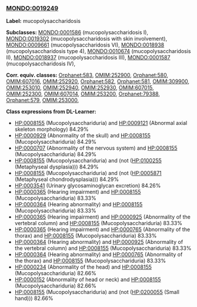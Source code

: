 
### [MONDO:0019249](http://purl.obolibrary.org/obo/MONDO_0019249)
**Label:** mucopolysaccharidosis

**Subclasses:** [MONDO:0001586](http://purl.obolibrary.org/obo/MONDO_0001586) (mucopolysaccharidosis I), [MONDO:0019302](http://purl.obolibrary.org/obo/MONDO_0019302) (mucopolysaccharidosis with skin involvement), [MONDO:0009661](http://purl.obolibrary.org/obo/MONDO_0009661) (mucopolysaccharidosis VI), [MONDO:0018938](http://purl.obolibrary.org/obo/MONDO_0018938) (mucopolysaccharidosis type 4), [MONDO:0010674](http://purl.obolibrary.org/obo/MONDO_0010674) (mucopolysaccharidosis II), [MONDO:0018937](http://purl.obolibrary.org/obo/MONDO_0018937) (mucopolysaccharidosis III), [MONDO:0001587](http://purl.obolibrary.org/obo/MONDO_0001587) (mucopolysaccharidosis IV), 

**Corr. equiv. classes:** [Orphanet:583](http://www.orpha.net/ORDO/Orphanet_583), [OMIM:252900](http://purl.obolibrary.org/obo/OMIM_252900), [Orphanet:580](http://www.orpha.net/ORDO/Orphanet_580), [OMIM:607016](http://purl.obolibrary.org/obo/OMIM_607016), [OMIM:252920](http://purl.obolibrary.org/obo/OMIM_252920), [Orphanet:582](http://www.orpha.net/ORDO/Orphanet_582), [Orphanet:581](http://www.orpha.net/ORDO/Orphanet_581), [OMIM:309900](http://purl.obolibrary.org/obo/OMIM_309900), [OMIM:253010](http://purl.obolibrary.org/obo/OMIM_253010), [OMIM:252940](http://purl.obolibrary.org/obo/OMIM_252940), [OMIM:252930](http://purl.obolibrary.org/obo/OMIM_252930), [OMIM:607015](http://purl.obolibrary.org/obo/OMIM_607015), [OMIM:252300](http://purl.obolibrary.org/obo/OMIM_252300), [OMIM:607014](http://purl.obolibrary.org/obo/OMIM_607014), [OMIM:253200](http://purl.obolibrary.org/obo/OMIM_253200), [Orphanet:79388](http://www.orpha.net/ORDO/Orphanet_79388), [Orphanet:579](http://www.orpha.net/ORDO/Orphanet_579), [OMIM:253000](http://purl.obolibrary.org/obo/OMIM_253000), 

**Class expressions from DL-Learner:**

- [HP:0008155](http://purl.obolibrary.org/obo/HP_0008155) (Mucopolysacchariduria) and [HP:0009121](http://purl.obolibrary.org/obo/HP_0009121) (Abnormal axial skeleton morphology) 84.29%
- [HP:0000929](http://purl.obolibrary.org/obo/HP_0000929) (Abnormality of the skull) and [HP:0008155](http://purl.obolibrary.org/obo/HP_0008155) (Mucopolysacchariduria) 84.29%
- [HP:0000707](http://purl.obolibrary.org/obo/HP_0000707) (Abnormality of the nervous system) and [HP:0008155](http://purl.obolibrary.org/obo/HP_0008155) (Mucopolysacchariduria) 84.29%
- [HP:0008155](http://purl.obolibrary.org/obo/HP_0008155) (Mucopolysacchariduria) and (not ([HP:0100255](http://purl.obolibrary.org/obo/HP_0100255) (Metaphyseal dysplasia))) 84.29%
- [HP:0008155](http://purl.obolibrary.org/obo/HP_0008155) (Mucopolysacchariduria) and (not ([HP:0005871](http://purl.obolibrary.org/obo/HP_0005871) (Metaphyseal chondrodysplasia))) 84.29%
- [HP:0003541](http://purl.obolibrary.org/obo/HP_0003541) (Urinary glycosaminoglycan excretion) 84.26%
- [HP:0000365](http://purl.obolibrary.org/obo/HP_0000365) (Hearing impairment) and [HP:0008155](http://purl.obolibrary.org/obo/HP_0008155) (Mucopolysacchariduria) 83.33%
- [HP:0000364](http://purl.obolibrary.org/obo/HP_0000364) (Hearing abnormality) and [HP:0008155](http://purl.obolibrary.org/obo/HP_0008155) (Mucopolysacchariduria) 83.33%
- [HP:0000365](http://purl.obolibrary.org/obo/HP_0000365) (Hearing impairment) and [HP:0000925](http://purl.obolibrary.org/obo/HP_0000925) (Abnormality of the vertebral column) and [HP:0008155](http://purl.obolibrary.org/obo/HP_0008155) (Mucopolysacchariduria) 83.33%
- [HP:0000365](http://purl.obolibrary.org/obo/HP_0000365) (Hearing impairment) and [HP:0000765](http://purl.obolibrary.org/obo/HP_0000765) (Abnormality of the thorax) and [HP:0008155](http://purl.obolibrary.org/obo/HP_0008155) (Mucopolysacchariduria) 83.33%
- [HP:0000364](http://purl.obolibrary.org/obo/HP_0000364) (Hearing abnormality) and [HP:0000925](http://purl.obolibrary.org/obo/HP_0000925) (Abnormality of the vertebral column) and [HP:0008155](http://purl.obolibrary.org/obo/HP_0008155) (Mucopolysacchariduria) 83.33%
- [HP:0000364](http://purl.obolibrary.org/obo/HP_0000364) (Hearing abnormality) and [HP:0000765](http://purl.obolibrary.org/obo/HP_0000765) (Abnormality of the thorax) and [HP:0008155](http://purl.obolibrary.org/obo/HP_0008155) (Mucopolysacchariduria) 83.33%
- [HP:0000234](http://purl.obolibrary.org/obo/HP_0000234) (Abnormality of the head) and [HP:0008155](http://purl.obolibrary.org/obo/HP_0008155) (Mucopolysacchariduria) 82.66%
- [HP:0000152](http://purl.obolibrary.org/obo/HP_0000152) (Abnormality of head or neck) and [HP:0008155](http://purl.obolibrary.org/obo/HP_0008155) (Mucopolysacchariduria) 82.66%
- [HP:0008155](http://purl.obolibrary.org/obo/HP_0008155) (Mucopolysacchariduria) and (not ([HP:0200055](http://purl.obolibrary.org/obo/HP_0200055) (Small hand))) 82.66%


